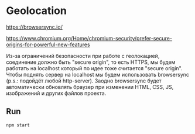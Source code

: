 # Geolocation

https://browsersync.io/

https://www.chromium.org/Home/chromium-security/prefer-secure-origins-for-powerful-new-features

Из-за ограничений безопасности при работе с геолокацией, соединение должно быть "secure origin", то есть HTTPS, мы будем работать на localhost который по идее тоже считается "secure origin". Чтобы поднять сервер на localhost мы будем использовать browsersync (p.s.: подойдёт любой http-server). Заодно browsersync будет автоматически обновлять браузер при изменении HTML, CSS, JS, изображений и других файлов проекта.

## Run

`npm start`
